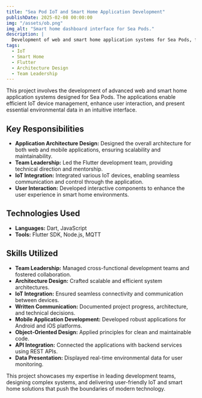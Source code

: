 ```yaml
---
title: "Sea Pod IoT and Smart Home Application Development"
publishDate: 2025-02-08 00:00:00
img: "/assets/ob.png"
img_alt: "Smart home dashboard interface for Sea Pods."
description: |
  Development of web and smart home application systems for Sea Pods, focusing on IoT device management, user interactions, and environmental data presentation.
tags:
  - IoT
  - Smart Home
  - Flutter
  - Architecture Design
  - Team Leadership
---
```


This project involves the development of advanced web and smart home application systems designed for Sea Pods. The applications enable efficient IoT device management, enhance user interaction, and present essential environmental data in an intuitive interface.

## Key Responsibilities

- **Application Architecture Design:** Designed the overall architecture for both web and mobile applications, ensuring scalability and maintainability.
- **Team Leadership:** Led the Flutter development team, providing technical direction and mentorship.
- **IoT Integration:** Integrated various IoT devices, enabling seamless communication and control through the application.
- **User Interaction:** Developed interactive components to enhance the user experience in smart home environments.

## Technologies Used

- **Languages:** Dart, JavaScript
- **Tools:** Flutter SDK, Node.js, MQTT

## Skills Utilized

- **Team Leadership:** Managed cross-functional development teams and fostered collaboration.
- **Architecture Design:** Crafted scalable and efficient system architectures.
- **IoT Integration:** Ensured seamless connectivity and communication between devices.
- **Written Communication:** Documented project progress, architecture, and technical decisions.
- **Mobile Application Development:** Developed robust applications for Android and iOS platforms.
- **Object-Oriented Design:** Applied principles for clean and maintainable code.
- **API Integration:** Connected the applications with backend services using REST APIs.
- **Data Presentation:** Displayed real-time environmental data for user monitoring.

This project showcases my expertise in leading development teams, designing complex systems, and delivering user-friendly IoT and smart home solutions that push the boundaries of modern technology.